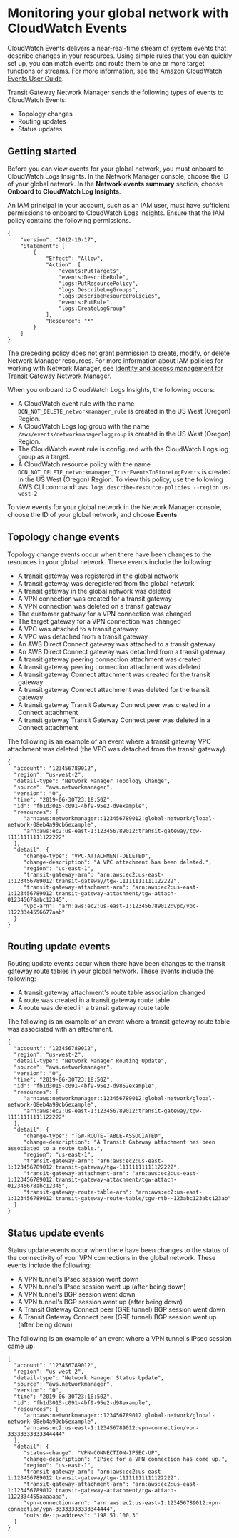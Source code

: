 # Monitoring your global network with CloudWatch Events<a name="monitoring-events"></a>

CloudWatch Events delivers a near\-real\-time stream of system events that describe changes in your resources\. Using simple rules that you can quickly set up, you can match events and route them to one or more target functions or streams\. For more information, see the [Amazon CloudWatch Events User Guide](https://docs.aws.amazon.com/AmazonCloudWatch/latest/events/)\.

Transit Gateway Network Manager sends the following types of events to CloudWatch Events:
+ Topology changes
+ Routing updates
+ Status updates

## Getting started<a name="monitoring-events-onboarding"></a>

Before you can view events for your global network, you must onboard to CloudWatch Logs Insights\. In the Network Manager console, choose the ID of your global network\. In the **Network events summary** section, choose **Onboard to CloudWatch Log Insights**\.

An IAM principal in your account, such as an IAM user, must have sufficient permissions to onboard to CloudWatch Logs Insights\. Ensure that the IAM policy contains the following permissions\.

```
{
    "Version": "2012-10-17",
    "Statement": [
        {
            "Effect": "Allow",
            "Action": [
                "events:PutTargets",
                "events:DescribeRule",
                "logs:PutResourcePolicy",
                "logs:DescribeLogGroups",
                "logs:DescribeResourcePolicies",
                "events:PutRule",
                "logs:CreateLogGroup"
            ],
            "Resource": "*"
        }
    ]
}
```

The preceding policy does not grant permission to create, modify, or delete Network Manager resources\. For more information about IAM policies for working with Network Manager, see [Identity and access management for Transit Gateway Network Manager](nm-security-iam.md)\.

When you onboard to CloudWatch Logs Insights, the following occurs:
+ A CloudWatch event rule with the name `DON_NOT_DELETE_networkmanager_rule` is created in the US West \(Oregon\) Region\.
+ A CloudWatch Logs log group with the name `/aws/events/networkmanagerloggroup` is created in the US West \(Oregon\) Region\.
+ The CloudWatch event rule is configured with the CloudWatch Logs log group as a target\.
+ A CloudWatch resource policy with the name `DON_NOT_DELETE_networkmanager_TrustEventsToStoreLogEvents` is created in the US West \(Oregon\) Region\. To view this policy, use the following AWS CLI command: `aws logs describe-resource-policies --region us-west-2`

To view events for your global network in the Network Manager console, choose the ID of your global network, and choose **Events**\. 

## Topology change events<a name="network-topology-events"></a>

Topology change events occur when there have been changes to the resources in your global network\. These events include the following:
+ A transit gateway was registered in the global network
+ A transit gateway was deregistered from the global network
+ A transit gateway in the global network was deleted
+ A VPN connection was created for a transit gateway
+ A VPN connection was deleted on a transit gateway
+ The customer gateway for a VPN connection was changed
+ The target gateway for a VPN connection was changed
+ A VPC was attached to a transit gateway
+ A VPC was detached from a transit gateway
+ An AWS Direct Connect gateway was attached to a transit gateway
+ An AWS Direct Connect gateway was detached from a transit gateway
+ A transit gateway peering connection attachment was created
+ A transit gateway peering connection attachment was deleted
+ A transit gateway Connect attachment was created for the transit gateway
+ A transit gateway Connect attachment was deleted for the transit gateway
+ A transit gateway Transit Gateway Connect peer was created in a Connect attachment
+ A transit gateway Transit Gateway Connect peer was deleted in a Connect attachment

The following is an example of an event where a transit gateway VPC attachment was deleted \(the VPC was detached from the transit gateway\)\.

```
{
  "account": "123456789012",
  "region": "us-west-2",
  "detail-type": "Network Manager Topology Change",
  "source": "aws.networkmanager",
  "version": "0",
  "time": "2019-06-30T23:18:50Z",
  "id": "fb1d3015-c091-4bf9-95e2-d9example",
  "resources": [
     "arn:aws:networkmanager::123456789012:global-network/global-network-08eb4a99cb6example",
     "arn:aws:ec2:us-east-1:123456789012:transit-gateway/tgw-11111111111122222"
  ],
  "detail": {
     "change-type": "VPC-ATTACHMENT-DELETED",
     "change-description": "A VPC attachment has been deleted.",
     "region": "us-east-1",
     "transit-gateway-arn": "arn:aws:ec2:us-east-1:123456789012:transit-gateway/tgw-11111111111122222",
     "transit-gateway-attachment-arn": "arn:aws:ec2:us-east-1:123456789012:transit-gateway-attachment/tgw-attach-012345678abc12345",
     "vpc-arn": "arn:aws:ec2:us-east-1:123456789012:vpc/vpc-11223344556677aab"
  }
}
```

## Routing update events<a name="routing-changes-events"></a>

Routing update events occur when there have been changes to the transit gateway route tables in your global network\. These events include the following:
+ A transit gateway attachment's route table association changed
+ A route was created in a transit gateway route table
+ A route was deleted in a transit gateway route table

The following is an example of an event where a transit gateway route table was associated with an attachment\.

```
{
  "account": "123456789012",
  "region": "us-west-2",
  "detail-type": "Network Manager Routing Update",
  "source": "aws.networkmanager",
  "version": "0",
  "time": "2019-06-30T23:18:50Z",
  "id": "fb1d3015-c091-4bf9-95e2-d9852example",
  "resources": [
     "arn:aws:networkmanager::123456789012:global-network/global-network-08eb4a99cb6example",
     "arn:aws:ec2:us-east-1:123456789012:transit-gateway/tgw-11111111111122222"
  ],
  "detail": {
     "change-type": "TGW-ROUTE-TABLE-ASSOCIATED",
     "change-description": "A Transit Gateway attachment has been associated to a route table.",
     "region": "us-east-1",
     "transit-gateway-arn": "arn:aws:ec2:us-east-1:123456789012:transit-gateway/tgw-11111111111122222",
     "transit-gateway-attachment-arn": "arn:aws:ec2:us-east-1:123456789012:transit-gateway-attachment/tgw-attach-012345678abc12345",
     "transit-gateway-route-table-arn": "arn:aws:ec2:us-east-1:123456789012:transit-gateway-route-table/tgw-rtb--123abc123abc123ab"
  }
}
```

## Status update events<a name="network-status-events"></a>

Status update events occur when there have been changes to the status of the connectivity of your VPN connections in the global network\. These events include the following:
+ A VPN tunnel's IPsec session went down
+ A VPN tunnel's IPsec session went up \(after being down\)
+ A VPN tunnel's BGP session went down
+ A VPN tunnel's BGP session went up \(after being down\)
+ A Transit Gateway Connect peer \(GRE tunnel\) BGP session went down
+ A Transit Gateway Connect peer \(GRE tunnel\) BGP session went up \(after being down\)

The following is an example of an event where a VPN tunnel's IPsec session came up\.

```
{
  "account": "123456789012",
  "region": "us-west-2",
  "detail-type": "Network Manager Status Update",
  "source": "aws.networkmanager",
  "version": "0",
  "time": "2019-06-30T23:18:50Z",
  "id": "fb1d3015-c091-4bf9-95e2-d98example",
  "resources": [
     "arn:aws:networkmanager::123456789012:global-network/global-network-08eb4a99cb6example",
     "arn:aws:ec2:us-east-1:123456789012:vpn-connection/vpn-33333333333344444"
  ],
  "detail": {
     "status-change": "VPN-CONNECTION-IPSEC-UP",
     "change-description": "IPsec for a VPN connection has come up.",
     "region": "us-east-1",
     "transit-gateway-arn": "arn:aws:ec2:us-east-1:123456789012:transit-gateway/tgw-11111111111122222",
     "transit-gateway-attachment-arn": "arn:aws:ec2:us-east-1:123456789012:transit-gateway-attachment/tgw-attach-1122334455aaaaaaa",
     "vpn-connection-arn": "arn:aws:ec2:us-east-1:123456789012:vpn-connection/vpn-33333333333344444",
     "outside-ip-address": "198.51.100.3"
  }
}
```